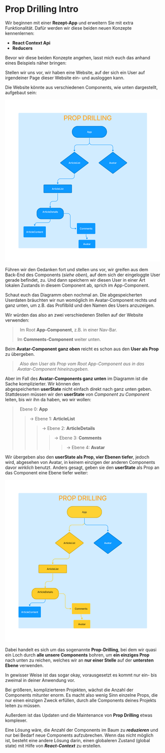 # Prop Drilling Intro

Wir beginnen mit einer **Rezept-App** und erweitern Sie mit extra Funktionalität.
Dafür werden wir diese beiden neuen Konzepte kennenlernen:

* **React Context Api**
* **Reducers**

Bevor wir diese beiden Konzepte angehen, lasst mich euch das anhand eines Beispiels näher bringen:

Stellen wir uns vor, wir haben eine Website, auf der sich ein User auf irgendeiner Page dieser Website ein- und ausloggen kann.

Die Website könnte aus verschiedenen Components, wie unten dargestellt, aufgebaut sein:

![No Drilling Example](../images/no-drilling.png)

Führen wir den Gedanken fort und stellen uns vor, wir greifen aus dem Back-End des Components (*siehe oben*), auf dem sich der eingeloggte User gerade befindet, zu. Und dann speichern wir diesen User in einer Art lokalen Zustands in diesem Component ab, sprich im App-Component.

Schaut euch das Diagramm oben nochmal an. Die abgespeicherten Userdaten bräuchten wir nun womöglich im Avatar-Component rechts und ganz unten, um z.B. das Profilbild und den Namen des Users anzuzeigen.

Wir würden das also an zwei verschiedenen Stellen auf der Website verwenden:

>&nbsp;
> Im Root **App-Component**, z.B. in einer Nav-Bar.
> 
> Im **Comments-Component** weiter unten. 
> &nbsp;

Beim **Avatar-Component ganz oben** reicht es schon aus den **User als Prop** zu übergeben.

> &nbsp;
> *Also den User als Prop vom Root App-Component aus in das Avatar-Component hineinzugeben.*
> &nbsp;

Aber im Fall des **Avatar-Components ganz unten** im Diagramm ist die Sache komplizierter. Wir können den  
abgespeicherten **userState** nicht einfach direkt nach ganz unten geben. Stattdessen müssen wir den **userState** von *Component zu Component* leiten, bis wir ihn da haben, wo wir wollen:

>&nbsp;
> Ebene 0: **App** 
>> -> Ebene 1: **ArticleList**
>>> -> Ebene 2: **ArticleDetails**
>>>> -> Ebene 3: **Comments**
>>>>> -> Ebene 4: **Avatar**
>&nbsp;

Wir übergeben also den **userState als Prop, vier Ebenen tiefer**, jedoch wird, abgesehen von Avatar, in keinem einzigen der anderen Components davor *wirklich* benutzt. Anders gesagt, geben sie den **userState** als Prop an das Component eine Ebene tiefer weiter:

![Prop Drilling](../images/drilling.png)

Dabei handelt es sich um das sogenannte **Prop-Drilling**, bei dem wir quasi ein Loch durch **alle unsere Components** bohren, um **ein einziges Prop** nach unten zu reichen, welches wir an **nur einer Stelle** auf der **untersten Ebene** verwenden.
  
In gewisser Weise ist das sogar okay, vorausgesetzt es kommt nur ein- bis zweimal in deiner Anwendung vor.

Bei größeren, komplizierteren Projekten, wächst die Anzahl der Components mitunter enorm. Es macht also wenig Sinn einzelne Props, die nur einen einzigen Zweck erfüllen, durch alle Components deines Projekts leiten zu müssen.

Außerdem ist das Updaten und die Maintenance von **Prop Drilling** etwas komplexer. 

Eine Lösung wäre, die Anzahl der Components im Baum zu ***reduzieren*** und nur bei Bedarf neue Components aufzubrechen. Wenn das nicht möglich ist, besteht eine andere Lösung darin, einen globaleren Zustand (global state) mit Hilfe von ***React-Context*** zu erstellen.
